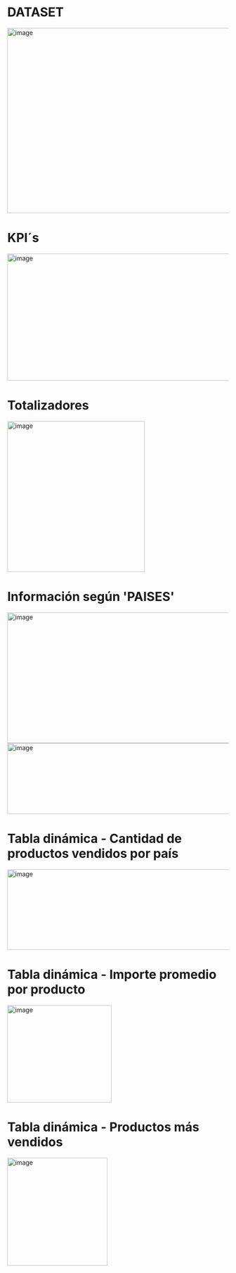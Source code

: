 # DATASET

<img width="1095" height="421" alt="image" src="https://github.com/user-attachments/assets/95fc7cb9-b1ae-4a8e-ba60-c15ed4db5837" />

# KPI´s

<img width="563" height="289" alt="image" src="https://github.com/user-attachments/assets/78149c24-cc0b-4ec6-9833-e0d388296c38" />

# Totalizadores

<img width="313" height="343" alt="image" src="https://github.com/user-attachments/assets/e6ba6e5c-c62d-4144-a135-897f488ba6a3" />

# Información según 'PAISES'

<img width="1215" height="297" alt="image" src="https://github.com/user-attachments/assets/5956f6ab-97e7-4270-b7de-2baabf7578eb" />

<img width="656" height="161" alt="image" src="https://github.com/user-attachments/assets/498518c2-a44d-4089-8e49-070019f6d67b" />

# Tabla dinámica - Cantidad de productos vendidos por país

<img width="826" height="183" alt="image" src="https://github.com/user-attachments/assets/d900a987-1167-453a-880d-5b72b3e1fd33" />

# Tabla dinámica - Importe promedio por producto

<img width="237" height="221" alt="image" src="https://github.com/user-attachments/assets/fc2c556a-7849-48e4-a1ec-f6d9c9280edf" />

# Tabla dinámica - Productos más vendidos

<img width="228" height="245" alt="image" src="https://github.com/user-attachments/assets/166d3d73-47e3-4a38-974e-9376cfda3ecd" />
